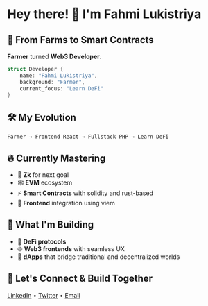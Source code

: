 # Hey there! 👋 I'm Fahmi Lukistriya

## 🚀 From Farms to Smart Contracts

**Farmer** turned **Web3 Developer**.

```rust
struct Developer {
    name: "Fahmi Lukistriya",
    background: "Farmer",
    current_focus: "Learn DeFi"
}
```

## 🛠️ My Evolution

```
Farmer → Frontend React → Fullstack PHP → Learn DeFi
```

## 🔥 Currently Mastering

- 🦀 **Zk** for next goal
- 🕸️ **EVM** ecosystem
- ⚡ **Smart Contracts** with solidity and rust-based
- 🎨 **Frontend** integration using viem

## 🎯 What I'm Building

- 🔗 **DeFi protocols**
- 🌐 **Web3 frontends** with seamless UX
- 📱 **dApps** that bridge traditional and decentralized worlds

## 🤝 Let's Connect & Build Together

[LinkedIn](https://www.linkedin.com/in/fahmilukis/) • [Twitter](https://twitter.com/lukisanksatriya) • [Email](mailto:fahmilukis04@gmail.com)
